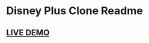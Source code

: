 # Disney Plus Clone Readme

## <a href="https://disneyplus-hotstar-clone-2fdee.web.app/" target="_blank">LIVE DEMO</a>


